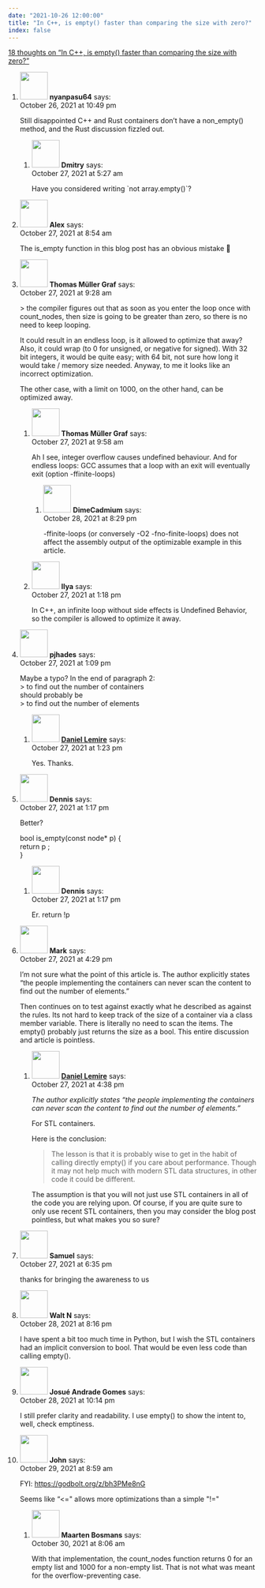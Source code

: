 ```yaml
---
date: "2021-10-26 12:00:00"
title: "In C++, is empty() faster than comparing the size with zero?"
index: false
---
```


[18 thoughts on &ldquo;In C++, is empty() faster than comparing the size with zero?&rdquo;](/lemire/blog/2021/10-26-in-c-is-empty-faster-than-comparing-the-size-with-zero)

<ol class="comment-list">
<li id="comment-603585" class="comment even thread-even depth-1 parent">
<div class="comment-author vcard">
<img alt src="https://secure.gravatar.com/avatar/cf72c93cbd5d849965f2f6af5f22ed26?s=56&#038;d=mm&#038;r=g" srcset="https://secure.gravatar.com/avatar/cf72c93cbd5d849965f2f6af5f22ed26?s=112&#038;d=mm&#038;r=g 2x" class="avatar avatar-56 photo" height="56" width="56" decoding="async" /> <b class="fn">nyanpasu64</b> <span class="says">says:</span> </div>
<div class="comment-metadata"><time datetime="2021-10-26T22:49:42+00:00">October 26, 2021 at 10:49 pm</time></a> </div>
<div class="comment-content">
<p>Still disappointed C++ and Rust containers don&rsquo;t have a non_empty() method, and the Rust discussion fizzled out.</p>
</div>
<ol class="children">
<li id="comment-603662" class="comment odd alt depth-2">
<div class="comment-author vcard">
<img alt src="https://secure.gravatar.com/avatar/64c8d04db904e1a06ad2173e3bfd323c?s=56&#038;d=mm&#038;r=g" srcset="https://secure.gravatar.com/avatar/64c8d04db904e1a06ad2173e3bfd323c?s=112&#038;d=mm&#038;r=g 2x" class="avatar avatar-56 photo" height="56" width="56" decoding="async" /> <b class="fn">Dmitry</b> <span class="says">says:</span> </div>
<div class="comment-metadata"><time datetime="2021-10-27T05:27:21+00:00">October 27, 2021 at 5:27 am</time></a> </div>
<div class="comment-content">
<p>Have you considered writing `not array.empty()`?</p>
</div>
</li>
</ol>
</li>
<li id="comment-603673" class="comment even thread-odd thread-alt depth-1">
<div class="comment-author vcard">
<img alt src="https://secure.gravatar.com/avatar/711667ee33ac2f80927a125dc054691d?s=56&#038;d=mm&#038;r=g" srcset="https://secure.gravatar.com/avatar/711667ee33ac2f80927a125dc054691d?s=112&#038;d=mm&#038;r=g 2x" class="avatar avatar-56 photo" height="56" width="56" loading="lazy" decoding="async" /> <b class="fn">Alex</b> <span class="says">says:</span> </div>
<div class="comment-metadata"><time datetime="2021-10-27T08:54:41+00:00">October 27, 2021 at 8:54 am</time></a> </div>
<div class="comment-content">
<p>The is_empty function in this blog post has an obvious mistake 🙂</p>
</div>
</li>
<li id="comment-603675" class="comment odd alt thread-even depth-1 parent">
<div class="comment-author vcard">
<img alt src="https://secure.gravatar.com/avatar/f24a348af91812e0677278655fd8e1e8?s=56&#038;d=mm&#038;r=g" srcset="https://secure.gravatar.com/avatar/f24a348af91812e0677278655fd8e1e8?s=112&#038;d=mm&#038;r=g 2x" class="avatar avatar-56 photo" height="56" width="56" loading="lazy" decoding="async" /> <b class="fn">Thomas Müller Graf</b> <span class="says">says:</span> </div>
<div class="comment-metadata"><time datetime="2021-10-27T09:28:32+00:00">October 27, 2021 at 9:28 am</time></a> </div>
<div class="comment-content">
<p>&gt; the compiler figures out that as soon as you enter the loop once with count_nodes, then size is going to be greater than zero, so there is no need to keep looping.</p>
<p>It could result in an endless loop, is it allowed to optimize that away? Also, it could wrap (to 0 for unsigned, or negative for signed). With 32 bit integers, it would be quite easy; with 64 bit, not sure how long it would take / memory size needed. Anyway, to me it looks like an incorrect optimization.</p>
<p>The other case, with a limit on 1000, on the other hand, can be optimized away.</p>
</div>
<ol class="children">
<li id="comment-603676" class="comment even depth-2 parent">
<div class="comment-author vcard">
<img alt src="https://secure.gravatar.com/avatar/f24a348af91812e0677278655fd8e1e8?s=56&#038;d=mm&#038;r=g" srcset="https://secure.gravatar.com/avatar/f24a348af91812e0677278655fd8e1e8?s=112&#038;d=mm&#038;r=g 2x" class="avatar avatar-56 photo" height="56" width="56" loading="lazy" decoding="async" /> <b class="fn">Thomas Müller Graf</b> <span class="says">says:</span> </div>
<div class="comment-metadata"><time datetime="2021-10-27T09:58:09+00:00">October 27, 2021 at 9:58 am</time></a> </div>
<div class="comment-content">
<p>Ah I see, integer overflow causes undefined behaviour. And for endless loops: GCC assumes that a loop with an exit will eventually exit (option -ffinite-loops)</p>
</div>
<ol class="children">
<li id="comment-603797" class="comment odd alt depth-3">
<div class="comment-author vcard">
<img alt src="https://secure.gravatar.com/avatar/88e3b960b7dff0f96ade1c143fcc3594?s=56&#038;d=mm&#038;r=g" srcset="https://secure.gravatar.com/avatar/88e3b960b7dff0f96ade1c143fcc3594?s=112&#038;d=mm&#038;r=g 2x" class="avatar avatar-56 photo" height="56" width="56" loading="lazy" decoding="async" /> <b class="fn">DimeCadmium</b> <span class="says">says:</span> </div>
<div class="comment-metadata"><time datetime="2021-10-28T20:29:36+00:00">October 28, 2021 at 8:29 pm</time></a> </div>
<div class="comment-content">
<p>-ffinite-loops (or conversely -O2 -fno-finite-loops) does not affect the assembly output of the optimizable example in this article.</p>
</div>
</li>
</ol>
</li>
<li id="comment-603689" class="comment even depth-2">
<div class="comment-author vcard">
<img alt src="https://secure.gravatar.com/avatar/6594974f5c35271105c5023d1c184f07?s=56&#038;d=mm&#038;r=g" srcset="https://secure.gravatar.com/avatar/6594974f5c35271105c5023d1c184f07?s=112&#038;d=mm&#038;r=g 2x" class="avatar avatar-56 photo" height="56" width="56" loading="lazy" decoding="async" /> <b class="fn">Ilya</b> <span class="says">says:</span> </div>
<div class="comment-metadata"><time datetime="2021-10-27T13:18:52+00:00">October 27, 2021 at 1:18 pm</time></a> </div>
<div class="comment-content">
<p>In C++, an infinite loop without side effects is Undefined Behavior, so the compiler is allowed to optimize it away.</p>
</div>
</li>
</ol>
</li>
<li id="comment-603684" class="comment odd alt thread-odd thread-alt depth-1 parent">
<div class="comment-author vcard">
<img alt src="https://secure.gravatar.com/avatar/2b3a5c1fc1e8d3cf913b695d7422e2cd?s=56&#038;d=mm&#038;r=g" srcset="https://secure.gravatar.com/avatar/2b3a5c1fc1e8d3cf913b695d7422e2cd?s=112&#038;d=mm&#038;r=g 2x" class="avatar avatar-56 photo" height="56" width="56" loading="lazy" decoding="async" /> <b class="fn">pjhades</b> <span class="says">says:</span> </div>
<div class="comment-metadata"><time datetime="2021-10-27T13:09:32+00:00">October 27, 2021 at 1:09 pm</time></a> </div>
<div class="comment-content">
<p>Maybe a typo? In the end of paragraph 2:<br/>
&gt; to find out the number of containers<br/>
should probably be<br/>
&gt; to find out the number of elements</p>
</div>
<ol class="children">
<li id="comment-603690" class="comment byuser comment-author-lemire bypostauthor even depth-2">
<div class="comment-author vcard">
<img alt src="https://secure.gravatar.com/avatar/2ca999bef9535950f5b84281a4dab006?s=56&#038;d=mm&#038;r=g" srcset="https://secure.gravatar.com/avatar/2ca999bef9535950f5b84281a4dab006?s=112&#038;d=mm&#038;r=g 2x" class="avatar avatar-56 photo" height="56" width="56" loading="lazy" decoding="async" /> <b class="fn"><a href="https://lemire.me/en/" class="url" rel="ugc">Daniel Lemire</a></b> <span class="says">says:</span> </div>
<div class="comment-metadata"><time datetime="2021-10-27T13:23:53+00:00">October 27, 2021 at 1:23 pm</time></a> </div>
<div class="comment-content">
<p>Yes. Thanks.</p>
</div>
</li>
</ol>
</li>
<li id="comment-603687" class="comment odd alt thread-even depth-1 parent">
<div class="comment-author vcard">
<img alt src="https://secure.gravatar.com/avatar/608b3a58b647320ca14211845cc63263?s=56&#038;d=mm&#038;r=g" srcset="https://secure.gravatar.com/avatar/608b3a58b647320ca14211845cc63263?s=112&#038;d=mm&#038;r=g 2x" class="avatar avatar-56 photo" height="56" width="56" loading="lazy" decoding="async" /> <b class="fn">Dennis</b> <span class="says">says:</span> </div>
<div class="comment-metadata"><time datetime="2021-10-27T13:17:10+00:00">October 27, 2021 at 1:17 pm</time></a> </div>
<div class="comment-content">
<p>Better?</p>
<p>bool is_empty(const node* p) {<br/>
return p ;<br/>
}</p>
</div>
<ol class="children">
<li id="comment-603688" class="comment even depth-2">
<div class="comment-author vcard">
<img alt src="https://secure.gravatar.com/avatar/608b3a58b647320ca14211845cc63263?s=56&#038;d=mm&#038;r=g" srcset="https://secure.gravatar.com/avatar/608b3a58b647320ca14211845cc63263?s=112&#038;d=mm&#038;r=g 2x" class="avatar avatar-56 photo" height="56" width="56" loading="lazy" decoding="async" /> <b class="fn">Dennis</b> <span class="says">says:</span> </div>
<div class="comment-metadata"><time datetime="2021-10-27T13:17:56+00:00">October 27, 2021 at 1:17 pm</time></a> </div>
<div class="comment-content">
<p>Er. return !p</p>
</div>
</li>
</ol>
</li>
<li id="comment-603699" class="comment odd alt thread-odd thread-alt depth-1 parent">
<div class="comment-author vcard">
<img alt src="https://secure.gravatar.com/avatar/ccafddaf49c4a6fb03d1f063132c2b2d?s=56&#038;d=mm&#038;r=g" srcset="https://secure.gravatar.com/avatar/ccafddaf49c4a6fb03d1f063132c2b2d?s=112&#038;d=mm&#038;r=g 2x" class="avatar avatar-56 photo" height="56" width="56" loading="lazy" decoding="async" /> <b class="fn">Mark</b> <span class="says">says:</span> </div>
<div class="comment-metadata"><time datetime="2021-10-27T16:29:19+00:00">October 27, 2021 at 4:29 pm</time></a> </div>
<div class="comment-content">
<p>I&rsquo;m not sure what the point of this article is. The author explicitly states &ldquo;the people implementing the containers can never scan the content to find out the number of elements.&rdquo;</p>
<p>Then continues on to test against exactly what he described as against the rules. Its not hard to keep track of the size of a container via a class member variable. There is literally no need to scan the items. The empty() probably just returns the size as a bool. This entire discussion and article is pointless.</p>
</div>
<ol class="children">
<li id="comment-603701" class="comment byuser comment-author-lemire bypostauthor even depth-2">
<div class="comment-author vcard">
<img alt src="https://secure.gravatar.com/avatar/2ca999bef9535950f5b84281a4dab006?s=56&#038;d=mm&#038;r=g" srcset="https://secure.gravatar.com/avatar/2ca999bef9535950f5b84281a4dab006?s=112&#038;d=mm&#038;r=g 2x" class="avatar avatar-56 photo" height="56" width="56" loading="lazy" decoding="async" /> <b class="fn"><a href="https://lemire.me/en/" class="url" rel="ugc">Daniel Lemire</a></b> <span class="says">says:</span> </div>
<div class="comment-metadata"><time datetime="2021-10-27T16:38:15+00:00">October 27, 2021 at 4:38 pm</time></a> </div>
<div class="comment-content">
<p><em>The author explicitly states “the people implementing the containers can never scan the content to find out the number of elements.”</em></p>
<p>For STL containers.</p>
<p>Here is the conclusion:</p>
<blockquote><p>The lesson is that it is probably wise to get in the habit of calling directly empty() if you care about performance. Though it may not help much with modern STL data structures, in other code it could be different.</p></blockquote>
<p>The assumption is that you will not just use STL containers in all of the code you are relying upon. Of course, if you are quite sure to only use recent STL containers, then you may consider the blog post pointless, but what makes you so sure?</p>
</div>
</li>
</ol>
</li>
<li id="comment-603706" class="comment odd alt thread-even depth-1">
<div class="comment-author vcard">
<img alt src="https://secure.gravatar.com/avatar/a945279299b56db136a588306e7ba3e6?s=56&#038;d=mm&#038;r=g" srcset="https://secure.gravatar.com/avatar/a945279299b56db136a588306e7ba3e6?s=112&#038;d=mm&#038;r=g 2x" class="avatar avatar-56 photo" height="56" width="56" loading="lazy" decoding="async" /> <b class="fn">Samuel</b> <span class="says">says:</span> </div>
<div class="comment-metadata"><time datetime="2021-10-27T18:35:45+00:00">October 27, 2021 at 6:35 pm</time></a> </div>
<div class="comment-content">
<p>thanks for bringing the awareness to us</p>
</div>
</li>
<li id="comment-603795" class="comment even thread-odd thread-alt depth-1">
<div class="comment-author vcard">
<img alt src="https://secure.gravatar.com/avatar/1bf5de7bd59f3e18a4d0688d892fa441?s=56&#038;d=mm&#038;r=g" srcset="https://secure.gravatar.com/avatar/1bf5de7bd59f3e18a4d0688d892fa441?s=112&#038;d=mm&#038;r=g 2x" class="avatar avatar-56 photo" height="56" width="56" loading="lazy" decoding="async" /> <b class="fn">Walt N</b> <span class="says">says:</span> </div>
<div class="comment-metadata"><time datetime="2021-10-28T20:16:49+00:00">October 28, 2021 at 8:16 pm</time></a> </div>
<div class="comment-content">
<p>I have spent a bit too much time in Python, but I wish the STL containers had an implicit conversion to bool. That would be even less code than calling empty().</p>
</div>
</li>
<li id="comment-603802" class="comment odd alt thread-even depth-1">
<div class="comment-author vcard">
<img alt src="https://secure.gravatar.com/avatar/6a5185cf4865551e962311924c598c90?s=56&#038;d=mm&#038;r=g" srcset="https://secure.gravatar.com/avatar/6a5185cf4865551e962311924c598c90?s=112&#038;d=mm&#038;r=g 2x" class="avatar avatar-56 photo" height="56" width="56" loading="lazy" decoding="async" /> <b class="fn">Josué Andrade Gomes</b> <span class="says">says:</span> </div>
<div class="comment-metadata"><time datetime="2021-10-28T22:14:03+00:00">October 28, 2021 at 10:14 pm</time></a> </div>
<div class="comment-content">
<p>I still prefer clarity and readability. I use empty() to show the intent to, well, check emptiness.</p>
</div>
</li>
<li id="comment-603870" class="comment even thread-odd thread-alt depth-1 parent">
<div class="comment-author vcard">
<img alt src="https://secure.gravatar.com/avatar/cd945b69e51c5287420ec0367a66453f?s=56&#038;d=mm&#038;r=g" srcset="https://secure.gravatar.com/avatar/cd945b69e51c5287420ec0367a66453f?s=112&#038;d=mm&#038;r=g 2x" class="avatar avatar-56 photo" height="56" width="56" loading="lazy" decoding="async" /> <b class="fn">John</b> <span class="says">says:</span> </div>
<div class="comment-metadata"><time datetime="2021-10-29T08:59:12+00:00">October 29, 2021 at 8:59 am</time></a> </div>
<div class="comment-content">
<p>FYI: <a href="https://godbolt.org/z/bh3PMe8nG" rel="nofollow ugc">https://godbolt.org/z/bh3PMe8nG</a></p>
<p>Seems like &ldquo;&lt;=&quot; allows more optimizations than a simple &quot;!=&quot;</p>
</div>
<ol class="children">
<li id="comment-603939" class="comment odd alt depth-2">
<div class="comment-author vcard">
<img alt src="https://secure.gravatar.com/avatar/a8f1f03245fb8eb790f989193efd2086?s=56&#038;d=mm&#038;r=g" srcset="https://secure.gravatar.com/avatar/a8f1f03245fb8eb790f989193efd2086?s=112&#038;d=mm&#038;r=g 2x" class="avatar avatar-56 photo" height="56" width="56" loading="lazy" decoding="async" /> <b class="fn">Maarten Bosmans</b> <span class="says">says:</span> </div>
<div class="comment-metadata"><time datetime="2021-10-30T08:06:14+00:00">October 30, 2021 at 8:06 am</time></a> </div>
<div class="comment-content">
<p>With that implementation, the count_nodes function returns 0 for an empty list and 1000 for a non-empty list. That is not what was meant for the overflow-preventing case.</p>
</div>
</li>
</ol>
</li>
</ol>
